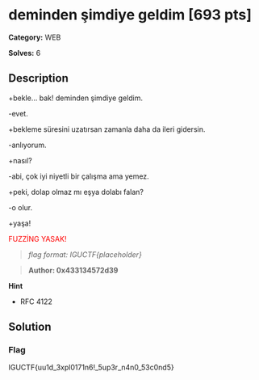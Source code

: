 # deminden şimdiye geldim [693 pts]

**Category:** WEB

**Solves:** 6

## Description
+bekle… bak! deminden şimdiye geldim.

-evet.

+bekleme süresini uzatırsan zamanla daha da ileri gidersin.

-anlıyorum.

+nasıl?

-abi, çok iyi niyetli bir çalışma ama yemez.

+peki, dolap olmaz mı eşya dolabı falan?

-o olur.

+yaşa!

<p style="color: red;">FUZZİNG YASAK!</p>

>*flag format: IGUCTF{placeholder}*

>**Author: 0x433134572d39**

**Hint**
* RFC 4122

## Solution

### Flag
IGUCTF{uu1d_3xpl0171n6!_5up3r_n4n0_53c0nd5}

